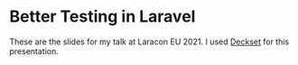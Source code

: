 # Better Testing in Laravel

These are the slides for my talk at Laracon EU 2021. I used [Deckset](https://www.deckset.com/) for this presentation.
